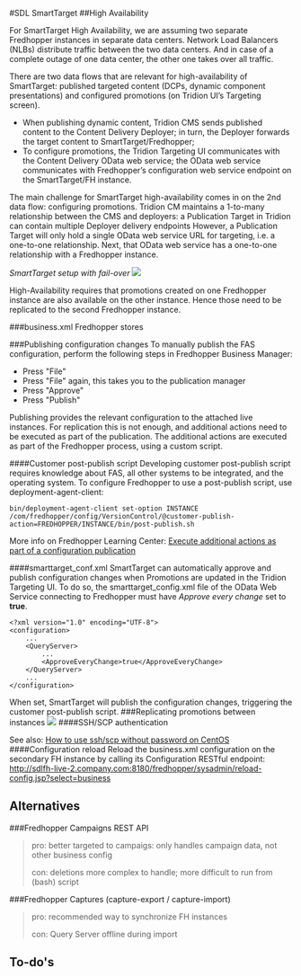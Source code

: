 #SDL SmartTarget
##High Availability

For SmartTarget High Availability, we are assuming two separate Fredhopper instances in separate data centers. Network Load Balancers (NLBs) distribute traffic between the two data centers. And in case of a complete outage of one data center, the other one takes over all traffic. 
 
There are two data flows that are relevant for high-availability of SmartTarget: published targeted content (DCPs, dynamic component presentations) and configured promotions (on Tridion UI’s Targeting screen). 

- When publishing dynamic content, Tridion CMS sends published content to the Content Delivery Deployer; in turn, the Deployer forwards the target content to SmartTarget/Fredhopper; 
- To configure promotions, the Tridion Targeting UI communicates with the Content Delivery OData web service; the OData web service communicates with Fredhopper’s configuration web service endpoint on the SmartTarget/FH instance.

The main challenge for SmartTarget high-availability comes in on the 2nd data flow: configuring promotions.
Tridion CM maintains a 1-to-many relationship between the CMS and deployers: a Publication Target in Tridion can contain multiple Deployer delivery endpoints However, a Publication Target will only hold a single OData web service URL for targeting, i.e. a one-to-one relationship. Next, that OData web service has a one-to-one relationship with a Fredhopper instance.

*SmartTarget setup with fail-over*
![][st-ha-overview]

High-Availability requires that promotions created on one Fredhopper instance are also available on the other instance. Hence those need to be replicated to the second Fredhopper instance.

###business.xml
Fredhopper stores 

###Publishing configuration changes
To manually publish the FAS configuration, perform the following steps in Fredhopper Business Manager:

- Press "File"
- Press "File" again, this takes you to the publication manager
- Press "Approve"
- Press "Publish"

Publishing provides the relevant configuration to the attached live instances. For replication this is not enough, and additional actions need to be executed as part of the publication. The additional actions are executed as part of the Fredhopper process, using a custom script.
  
####Customer post-publish script
Developing customer post-publish script requires knowledge about FAS, all other systems to be integrated, and the operating system. To configure Fredhopper to use a post-publish script, use deployment-agent-client:

    bin/deployment-agent-client set-option INSTANCE /com/fredhopper/config/VersionControl/@customer-publish-action=FREDHOPPER/INSTANCE/bin/post-publish.sh
    

More info on Fredhopper Learning Center: [Execute additional actions as part of a configuration publication][lc-post-publish-script]

####smarttarget_conf.xml
SmartTarget can automatically approve and publish configuration changes when Promotions are updated in the Tridion Targeting UI. To do so, the smarttarget_config.xml file of the OData Web Service connecting to Fredhopper must have *Approve every change* set to **true**.

    <?xml version="1.0" encoding="UTF-8">
    <configuration>
		...
		<QueryServer>
			...
			<ApproveEveryChange>true</ApproveEveryChange>
		</QueryServer>
		...
    </configuration>

When set, SmartTarget will publish the configuration changes, triggering the customer post-publish script.
###Replicating promotions between instances
![][st-ha-promotions]
####SSH/SCP authentication

See also: [How to use ssh/scp without password on CentOS][scp-auth]
####Configuration reload
Reload the business.xml configuration on the secondary FH instance by calling its Configuration RESTful endpoint:
<http://sdlfh-live-2.company.com:8180/fredhopper/sysadmin/reload-config.jsp?select=business>

## Alternatives
###Fredhopper Campaigns REST API
> pro: better targeted to campaigs: only handles campaign data, not other business config
> 
> con: deletions more complex to handle; more difficult to run from (bash) script

###Fredhopper Captures (capture-export / capture-import)
> pro: recommended way to synchronize FH instances
> 
> con: Query Server offline during import

## To-do's


[//]:# "REFERENCES"

[st-ha-overview]: https://raw.githubusercontent.com/pjbeemster/sdl/master/smarttarget/documentation/SDL-SmartTarget-HighAvailability.png
[st-ha-promotions]: https://raw.githubusercontent.com/pjbeemster/sdl/master/smarttarget/documentation/SDL-SmartTarget-HighAvailability-Promotions.png

[scp-auth]: https://simonljb123.wordpress.com/2013/07/17/how-to-use-sshscp-without-password-on-centos-6-4/

[lc-post-publish-script]: https://www.fredhopper.com/learningcenter/x/zEEbAQ
